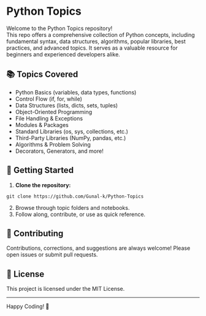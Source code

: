 # Python Topics

Welcome to the Python Topics repository!  
This repo offers a comprehensive collection of Python concepts, including fundamental syntax, data structures, algorithms, popular libraries, best practices, and advanced topics. It serves as a valuable resource for beginners and experienced developers alike.

## 📚 Topics Covered

- Python Basics (variables, data types, functions)
- Control Flow (if, for, while)
- Data Structures (lists, dicts, sets, tuples)
- Object-Oriented Programming
- File Handling & Exceptions
- Modules & Packages
- Standard Libraries (os, sys, collections, etc.)
- Third-Party Libraries (NumPy, pandas, etc.)
- Algorithms & Problem Solving
- Decorators, Generators, and more!

## 🚀 Getting Started

1. **Clone the repository:**

  ```
  git clone https://github.com/Gunal-k/Python-Topics
  ```

2. Browse through topic folders and notebooks.
3. Follow along, contribute, or use as quick reference.

## 🤝 Contributing

Contributions, corrections, and suggestions are always welcome! Please open issues or submit pull requests.

## 📜 License

This project is licensed under the MIT License.

---

Happy Coding! 🚀
